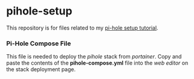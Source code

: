# pihole-setup

This repository is for files related to my [pi-hole setup tutorial](jackwaterloo.com/post/pi-hole-setup).

### Pi-Hole Compose File

This file is needed to deploy the *pihole* stack from *portainer*. Copy and paste the contents of the **pihole-compose.yml** file into the *web editor* on the stack deployment page.
